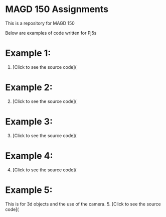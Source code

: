 # **MAGD 150 Assignments**

This is a repository for MAGD 150

Below are examples of code written for Pj5s

# Example 1:

1.  [Click to see the source code](
# Example 2:

2.  [Click to see the source code](
# Example 3:

3.  [Click to see the source code](
# Example 4:

4.  [Click to see the source code](
# Example 5:
This is for 3d objects and the use of the camera.
5.  [Click to see the source code](
